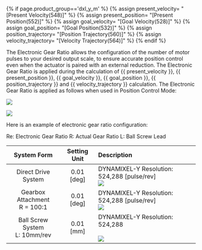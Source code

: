 {% if page.product_group=='dxl_y_m' %}
{% assign present_velocity= "[Present Velocity(548)]" %}
{% assign present_position= "[Present Position(552)]" %}
{% assign goal_velocity= "[Goal Velocity(528)]" %}
{% assign goal_position= "[Goal Position(532)]" %}
{% assign position_trajectory= "[Position Trajectory(560)]" %}
{% assign velocity_trajectory= "[Velocity Trajectory(564)]" %}
{% endif %}

The Electronic Gear Ratio allows the configuration of the number of motor pulses to your desired output scale, to ensure accurate position control even when the actuator is paired with an external reduction. The Electronic Gear Ratio is applied during the calculation of {{ present_velocity }}, {{ present_position }}, {{ goal_velocity }}, {{ goal_position }}, {{ position_trajectory }} and {{ velocity_trajectory }} calculation. The Electronic Gear Ratio is applied as follows when used in Position Control Mode:

![](/assets/images/dxl/y/dy_equation_1_en.jpg)

![](/assets/images/dxl/y/electronic_gear.PNG)

Here is an example of electronic gear ratio configuration:

Re: Electronic Gear Ratio   R: Actual Gear Ratio  L: Ball Screw Lead

| System Form                        | Setting Unit  | Description                             |
|:----------------------------------:|:-------------:|:----------------------------------------|
| Direct Drive System                | 0.01 [deg]    | DYNAMIXEL-Y Resolution: 524,288 [pulse/rev]<br />![](/assets/images/dxl/y/dy_equation_2.jpg)  |
| Gearbox Attachment<br />R = 100:1  | 0.01 [deg]    | DYNAMIXEL-Y Resolution: 524,288 [pulse/rev]<br />![](/assets/images/dxl/y/dy_equation_2.jpg)  |
| Ball Screw System<br />L: 10mm/rev | 0.01 [mm]     | DYNAMIXEL-Y Resolution: 524,288<br /><br />![](/assets/images/dxl/y/dy_equation_3.jpg)  |
